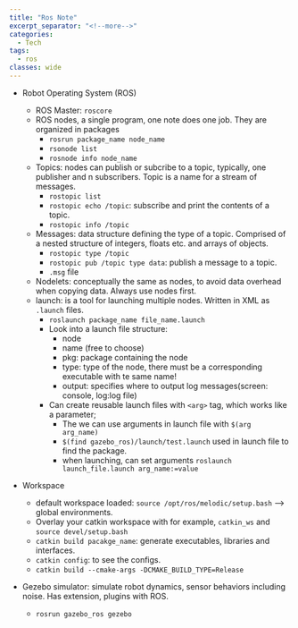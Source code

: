 ```yaml
---
title: "Ros Note"
excerpt_separator: "<!--more-->"
categories:
  - Tech
tags:
  - ros
classes: wide
---
```

- Robot Operating System (ROS)
  - ROS Master: `roscore `
  - ROS nodes, a single program, one note does one job. They are organized in packages
    - `rosrun package_name node_name`
    - `rsonode list`
    - `rosnode info node_name`
  - Topics: nodes can publish or subcribe to a topic, typically, one publisher and n subscribers. Topic is a name for a stream of messages.
    - `rostopic list`
    - `rostopic echo /topic`: subscribe and print the contents of a topic.
    - `rostopic info /topic`
  - Messages: data structure defining the type of a topic. Comprised of a nested structure of integers, floats etc. and arrays of objects.
    - `rostopic type /topic`
    - `rostopic pub /topic type data`: publish a message to a topic.
    - `.msg` file
  - Nodelets: conceptually the same as nodes, to avoid data overhead when copying data. Always use nodes first.
  - launch: is a tool for launching multiple nodes. Written in XML as `.launch` files.
    - `roslaunch package_name file_name.launch`
    - Look into a launch file structure:
      - node
      - name (free to choose)
      - pkg: package containing the node
      - type: type of the node, there must be a corresponding executable with te same name!
      - output: specifies where to output log messages(screen: console, log:log file)
    - Can create reusable launch files with `<arg>` tag, which works like a parameter;  
      - The we can use arguments in launch file with `$(arg arg_name)`
      - `$(find gazebo_ros)/launch/test.launch` used in launch file to find the package.
      - when launching, can set arguments `roslaunch launch_file.launch arg_name:=value`

- Workspace
  - default workspace loaded: `source /opt/ros/melodic/setup.bash` --> global environments.
  - Overlay your catkin workspace with for example, `catkin_ws` and `source devel/setup.bash`
  - `catkin build pacakge_name`: generate executables, libraries and interfaces.
  - `catkin config`: to see the configs.
  - `catkin build --cmake-args -DCMAKE_BUILD_TYPE=Release`

- Gezebo simulator: simulate robot dynamics, sensor behaviors including noise. Has extension, plugins with ROS.
  - `rosrun gazebo_ros gezebo`







